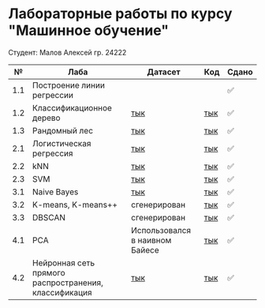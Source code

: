 # Лабораторные работы по курсу "Машинное обучение"
Студент: Малов Алексей гр. 24222

| № | Лаба | Датасет | Код | Сдано |
|----------|----------|----------|----------|----------|
| 1.1 |  Построение линии регрессии | | | ✅
| 1.2 | Классификационное дерево | [тык](https://www.kaggle.com/code/prashant111/eda-logistic-regression-pca?select=adult.csv) | [тык](https://github.com/L3XxXa/ml-mag/blob/main/Tree%20classifier/tree_classifier.ipynb) | ✅
| 1.3 | Рандомный лес   | [тык](https://www.kaggle.com/datasets/elikplim/car-evaluation-data-set) | [тык](https://github.com/L3XxXa/ml-mag/blob/main/Random%20forest/random_forest.ipynb) | ✅
| 2.1 | Логистическая регрессия | [тык](https://www.kaggle.com/code/prashant111/eda-logistic-regression-pca?select=adult.csv) | [тык](https://github.com/L3XxXa/ml-mag/blob/main/Logistic%20regression/logistic_regression.ipynb) | ✅
| 2.2 | kNN | [тык](https://github.com/L3XxXa/ml-mag/blob/main/kNN/Iris.csv) | [тык](https://github.com/L3XxXa/ml-mag/blob/main/kNN/kNN.ipynb) | ✅
| 2.3 | SVM | [тык](https://github.com/L3XxXa/ml-mag/blob/main/SVM/heart_failure.csv) | [тык](https://github.com/L3XxXa/ml-mag/blob/main/SVM/svm.ipynb) | ✅
| 3.1 | Naive Bayes | [тык](https://www.kaggle.com/code/prashant111/eda-logistic-regression-pca?select=adult.csv) | [тык](https://github.com/L3XxXa/ml-mag/blob/main/Naive%20Bayes%20and%20PCA/naive_bayes_pca.ipynb) | ✅
| 3.2 | K-means, K-means++ | сгенерирован | [тык](https://github.com/L3XxXa/ml-mag/tree/main/K%20means%2C%20K%20means%20%2B%2B) | ✅
| 3.3 | DBSCAN | сгенерирован | [тык](https://github.com/L3XxXa/ml-mag/blob/main/DBSCAN/DBSCAN.ipynb) | ✅
| 4.1 | PCA | Использовался в наивном Байесе | [тык](https://github.com/L3XxXa/ml-mag/blob/main/Naive%20Bayes%20and%20PCA/naive_bayes_pca.ipynb) | ✅
| 4.2 |  Нейронная сеть прямого распространения, классификация | [тык](https://www.kaggle.com/code/prashant111/eda-logistic-regression-pca?select=adult.csv) | [тык](https://github.com/L3XxXa/ml-mag/blob/main/NN%20Classification/nn_classification.ipynb) | ✅
